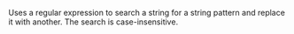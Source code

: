 Uses a regular expression to search a string for a string
        pattern and replace it with another. The search is
        case-insensitive.